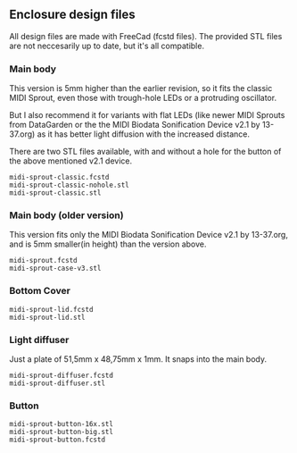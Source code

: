## Enclosure design files

All design files are made with FreeCad (fcstd files). 
The provided STL files are not neccesarily up to date, but it's all compatible.

### Main body

This version is 5mm higher than the earlier revision, so it fits the classic MIDI Sprout,
even those with trough-hole LEDs or a protruding oscillator.

But I also recommend it for variants with flat LEDs (like newer MIDI Sprouts from DataGarden or the the MIDI Biodata Sonification Device v2.1 by 13-37.org) 
as it has better light diffusion with the increased distance.

There are two STL files available, with and without a hole for the button of the above mentioned v2.1 device.

    midi-sprout-classic.fcstd 
    midi-sprout-classic-nohole.stl 
    midi-sprout-classic.stl      

### Main body (older version)

This version fits only the MIDI Biodata Sonification Device v2.1 by 13-37.org, and is 5mm smaller(in height) than the version above.

    midi-sprout.fcstd
    midi-sprout-case-v3.stl

### Bottom Cover

    midi-sprout-lid.fcstd
    midi-sprout-lid.stl

### Light diffuser

Just a plate of 51,5mm x 48,75mm x 1mm. It snaps into the main body.

    midi-sprout-diffuser.fcstd
    midi-sprout-diffuser.stl

### Button

    midi-sprout-button-16x.stl
    midi-sprout-button-big.stl
    midi-sprout-button.fcstd

